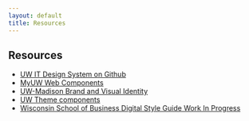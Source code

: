 ```yaml
---
layout: default
title: Resources
---
```

## Resources

- [UW IT Design System on Github](https://github.com/UW-Madison-DoIT/uw-it-design-system)
- [MyUW Web Components](https://myuw-web-components.github.io/)
- [UW-Madison Brand and Visual Identity](https://brand.wisc.edu/)
- [UW Theme components](https://www.wisc.edu/components/)
- [Wisconsin School of Business Digital Style Guide Work In Progress][]

[Wisconsin School of Business Digital Style Guide Work In Progress]: https://designlibrary.wsb.wisc.edu
